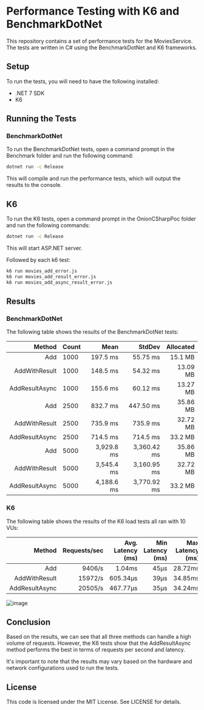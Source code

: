 # Performance Testing with K6 and BenchmarkDotNet
This repository contains a set of performance tests for the MoviesService.
The tests are written in C# using the BenchmarkDotNet and K6 frameworks.

## Setup
To run the tests, you will need to have the following installed:

- .NET 7 SDK
- K6

## Running the Tests
### BenchmarkDotNet
To run the BenchmarkDotNet tests, open a command prompt in the Benchmark folder and run the following command:
``` bash
dotnet run -c Release
```

This will compile and run the performance tests, which will output the results to the console.

## K6
To run the K6 tests, open a command prompt in the OnionCSharpPoc folder and run the following commands:

```bash
dotnet run -c Release
```
This will start ASP.NET server.

Followed by each k6 test:

```bash
k6 run movies_add_error.js
k6 run movies_add_result_error.js
k6 run movies_add_async_result_error.js
```

## Results
### BenchmarkDotNet
The following table shows the results of the BenchmarkDotNet tests:

| Method        | Count | Mean       | StdDev   	      | Allocated|
|	        ---:|---	|---:	     |---:	              |---:	     |
| Add           | 1000  | 197.5 ms   | 55.75 ms           | 15.1 MB  |
| AddWithResult | 1000  | 148.5 ms   | 54.32 ms           | 13.09 MB |
| AddResultAsync| 1000  | 155.6 ms   | 60.12 ms           | 13.27 MB |
| Add           | 2500  | 832.7 ms   | 447.50 ms          | 35.86 MB |
| AddWithResult | 2500  | 735.9 ms   | 735.9 ms           | 32.72 MB |
| AddResultAsync| 2500  | 714.5 ms   | 714.5 ms           | 33.2 MB  |
| Add           | 5000  | 3,929.8 ms | 3,360.42 ms        | 35.86 MB |
| AddWithResult | 5000  | 3,545.4 ms | 3,160.95 ms        | 32.72 MB |
| AddResultAsync| 5000  | 4,188.6 ms | 3,770.92 ms        | 33.2 MB  |

### K6
The following table shows the results of the K6 load tests all ran with 10 VUs:

| Method        | Requests/sec | Avg. Latency (ms)   	| Min Latency (ms)   	| Max Latency (ms)  	| 95th Percentile (ms)  	 |
|---:	        |---:	          |---:	|---:	|---:	|---:   |
| Add           | 9406/s  | 1.04ms   | 45µs | 28.72ms | 4.17ms |
| AddWithResult | 15972/s | 605.34µs | 39µs | 34.85ms | 2.46ms |
| AddResultAsync| 20505/s | 467.77µs | 35µs | 34.24ms | 1.49ms |

![image](https://user-images.githubusercontent.com/115003487/230913806-5fdd7cee-53a5-426f-9959-49b5a445ec94.png)


## Conclusion
Based on the results, we can see that all three methods can handle a high volume of requests. However, the K6 tests show that the AddResultAsync method performs the best in terms of requests per second and latency.

It's important to note that the results may vary based on the hardware and network configurations used to run the tests.

## License
This code is licensed under the MIT License. See LICENSE for details.
